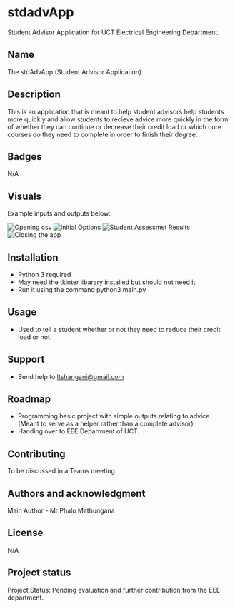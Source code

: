 # stdadvApp

Student Advisor Application for UCT Electrical Engineering Department.

## Name
The stdAdvApp (Student Advisor Application).

## Description
This is an application that is meant to help student advisors help students more quickly and allow students to recieve advice more quickly in the form of whether they can continue or decrease their credit load or which core courses do they need to complete in order to finish their degree.

## Badges
N/A

## Visuals
Example inputs and outputs below:

![Opening csv](https://gitlab.com/lebo_tshangani/stdadvapp/-/blob/main/Example%20Images/1.png)
![Initial Options](https://gitlab.com/lebo_tshangani/stdadvapp/-/blob/main/Example%20Images/2.png)
![Student Assessmet Results](https://gitlab.com/lebo_tshangani/stdadvapp/-/blob/main/Example%20Images/3.png)
![Closing the app](https://gitlab.com/lebo_tshangani/stdadvapp/-/blob/main/Example%20Images/4.png)

## Installation
- Python 3 required
- May need the tkinter libarary installed but should not need it.
- Run it using the command python3 main.py

## Usage
- Used to tell a student whether or not they need to reduce their credit load or not.

## Support
- Send help to ltshangani@gmail.com

## Roadmap
- Programming basic project with simple outputs relating to advice. (Meant to serve as a helper rather than a complete advisor)
- Handing over to EEE Department of UCT.

## Contributing
To be discussed in a Teams meeting

## Authors and acknowledgment
Main Author - Mr Phalo Mathungana

## License
N/A

## Project status
Project Status: Pending evaluation and further contribution from the EEE department.
